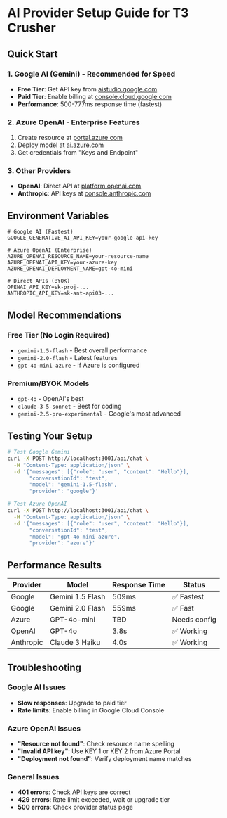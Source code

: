 # AI Provider Setup Guide for T3 Crusher

## Quick Start

### 1. Google AI (Gemini) - Recommended for Speed
- **Free Tier**: Get API key from [aistudio.google.com](https://aistudio.google.com)
- **Paid Tier**: Enable billing at [console.cloud.google.com](https://console.cloud.google.com)
- **Performance**: 500-777ms response time (fastest)

### 2. Azure OpenAI - Enterprise Features
1. Create resource at [portal.azure.com](https://portal.azure.com)
2. Deploy model at [ai.azure.com](https://ai.azure.com)
3. Get credentials from "Keys and Endpoint"

### 3. Other Providers
- **OpenAI**: Direct API at [platform.openai.com](https://platform.openai.com)
- **Anthropic**: API keys at [console.anthropic.com](https://console.anthropic.com)

## Environment Variables

```env
# Google AI (Fastest)
GOOGLE_GENERATIVE_AI_API_KEY=your-google-api-key

# Azure OpenAI (Enterprise)
AZURE_OPENAI_RESOURCE_NAME=your-resource-name
AZURE_OPENAI_API_KEY=your-azure-key
AZURE_OPENAI_DEPLOYMENT_NAME=gpt-4o-mini

# Direct APIs (BYOK)
OPENAI_API_KEY=sk-proj-...
ANTHROPIC_API_KEY=sk-ant-api03-...
```

## Model Recommendations

### Free Tier (No Login Required)
- `gemini-1.5-flash` - Best overall performance
- `gemini-2.0-flash` - Latest features
- `gpt-4o-mini-azure` - If Azure is configured

### Premium/BYOK Models
- `gpt-4o` - OpenAI's best
- `claude-3-5-sonnet` - Best for coding
- `gemini-2.5-pro-experimental` - Google's most advanced

## Testing Your Setup

```bash
# Test Google Gemini
curl -X POST http://localhost:3001/api/chat \
  -H "Content-Type: application/json" \
  -d '{"messages": [{"role": "user", "content": "Hello"}], 
       "conversationId": "test", 
       "model": "gemini-1.5-flash", 
       "provider": "google"}'

# Test Azure OpenAI
curl -X POST http://localhost:3001/api/chat \
  -H "Content-Type: application/json" \
  -d '{"messages": [{"role": "user", "content": "Hello"}], 
       "conversationId": "test", 
       "model": "gpt-4o-mini-azure", 
       "provider": "azure"}'
```

## Performance Results

| Provider | Model | Response Time | Status |
|----------|-------|---------------|--------|
| Google | Gemini 1.5 Flash | 509ms | ✅ Fastest |
| Google | Gemini 2.0 Flash | 559ms | ✅ Fast |
| Azure | GPT-4o-mini | TBD | Needs config |
| OpenAI | GPT-4o | 3.8s | ✅ Working |
| Anthropic | Claude 3 Haiku | 4.0s | ✅ Working |

## Troubleshooting

### Google AI Issues
- **Slow responses**: Upgrade to paid tier
- **Rate limits**: Enable billing in Google Cloud Console

### Azure OpenAI Issues
- **"Resource not found"**: Check resource name spelling
- **"Invalid API key"**: Use KEY 1 or KEY 2 from Azure Portal
- **"Deployment not found"**: Verify deployment name matches

### General Issues
- **401 errors**: Check API keys are correct
- **429 errors**: Rate limit exceeded, wait or upgrade tier
- **500 errors**: Check provider status page
